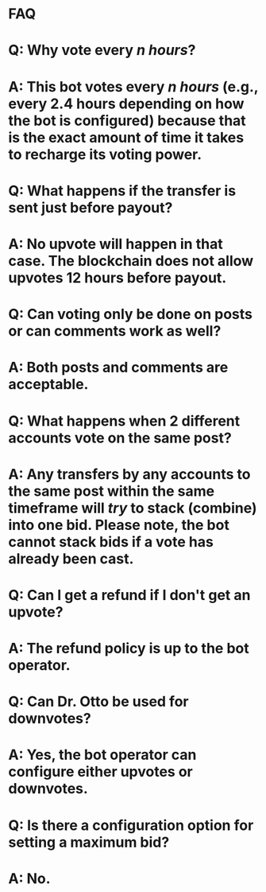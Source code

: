 FAQ
===

# Q: Why vote every *n hours*?
# A: This bot votes every *n hours* (e.g., every 2.4 hours depending on how the bot is configured) because that is the exact amount of time it takes to recharge its voting power.

# Q: What happens if the transfer is sent just before payout?
# A: No upvote will happen in that case.  The blockchain does not allow upvotes 12 hours before payout.

# Q: Can voting only be done on posts or can comments work as well?
# A: Both posts and comments are acceptable.

# Q: What happens when 2 different accounts vote on the same post?
# A: Any transfers by any accounts to the same post within the same timeframe will *try* to stack (combine) into one bid.  Please note, the bot cannot stack bids if a vote has already been cast.

# Q: Can I get a refund if I don't get an upvote?
# A: The refund policy is up to the bot operator.

# Q: Can Dr. Otto be used for downvotes?
# A: Yes, the bot operator can configure either upvotes or downvotes.

# Q: Is there a configuration option for setting a maximum bid?
# A: No.
